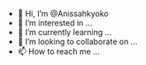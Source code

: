 - 👋 Hi, I’m @Anissahkyoko
- 👀 I’m interested in ...
- 🌱 I’m currently learning ...
- 💞️ I’m looking to collaborate on ...
- 📫 How to reach me ...

<!---
Anissahkyoko/Anissahkyoko is a ✨ special ✨ repository because its `README.md` (this file) appears on your GitHub profile.
You can click the Preview link to take a look at your changes.
--->
